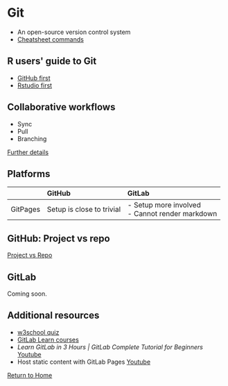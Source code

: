 
# Git

- An open-source version control system
- [Cheatsheet commands](https://education.github.com/git-cheat-sheet-education.pdf)

## R users' guide to Git
- [GitHub first](https://intro2r.com/setting-up-a-project-in-rstudio.html#opt1)
- [Rstudio first](https://intro2r.com/setting-up-a-project-in-rstudio.html#opt2)

## Collaborative workflows
- Sync
- Pull
- Branching

[Further details](https://www.atlassian.com/git/tutorials/syncing)

## Platforms

| | GitHub | GitLab | 
| :-- | :-- | :-- |
| GitPages | Setup is close to trivial | - Setup more involved <br>- Cannot render markdown |

## GitHub: Project vs repo

[Project vs Repo](git_project.md)

## GitLab

Coming soon.

## Additional resources
- [w3school quiz](https://www.w3schools.com/quiztest/quiztest.asp)
- [GitLab Learn courses](https://university.gitlab.com/)
- _Learn GitLab in 3 Hours | GitLab Complete Tutorial for Beginners_ [Youtube](https://www.youtube.com/watch?si=pKCMMJ2OJDEKVA5J&v=8aV5AxJrHDg&feature=youtu.be)
- Host static content with GitLab Pages [Youtube](https://www.youtube.com/watch?v=Cs6YxW9mr6Y&t=623s)

[Return to Home](https://bccdc-dsi.github.io/Python-Git-workshop/)
